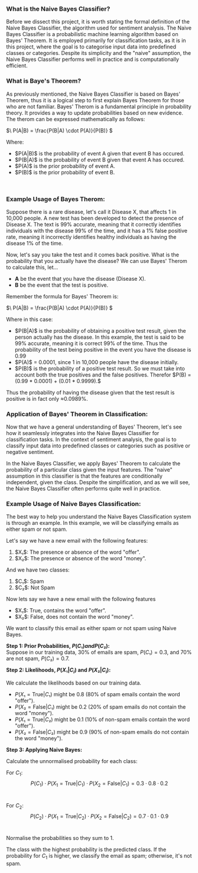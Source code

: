 ### What is the Naive Bayes Classifier? 
Before we dissect this project, it is worth stating the formal definition of the Naive Bayes Classifier, the algorithm used for sentiment analysis. The Naive Bayes Classifier is a probabilistic machine learning algorithm based on Bayes' Theorem. It is employed primarily for classification tasks, as it is in this project, where the goal is to categorise input data into predefined classes or categories. Despite its simplicity and the "naive" assumption, the Naive Bayes Classifier performs well in practice and is computationally efficient.
<br>

### What is Baye's Theorem?
As previously mentioned, the Naive Bayes Classifier is based on Bayes' Theorem, thus it is a logical step to first explain Bayes Theorem for those who are not familiar. Bayes' Therom is a fundamental principle in probability theory. It provides a way to update probabilities based on new evidence. The therom can be expressed mathematically as follows:

$\ P(A|B) = \frac{P(B|A) \cdot P(A)}{P(B)} \$

Where:
<ul>
  <li>$P(A|B)$ is the probability of event A given that event B has occured.</li>
  <li>$P(B|A)$ is the probability of event B given that event A has occured.</li>
  <li>$P(A)$ is the prior probability of event A.</li>
  <li>$P(B)$ is the prior probability of event B.</li>
</ul>
<br>

### Example Usage of Bayes Therom:
Suppose there is a rare disease, let's call it Disease X, that affects 1 in 10,000 people. A new test has been developed to detect the presence of Disease X. The text is 99% accurate, meaning that it correctly identifies individuals with the disease 99% of the time, and it has a 1% false positive rate, meaning it incorrectly identifies healthy individuals as having the disease 1% of the time.

Now, let's say you take the test and it comes back positive. What is the probability that you actually have the disease? We can use Bayes' Therom to calculate this, let...

<ul>
  <li><strong>A</strong> be the event that you have the disease (Disease X).</li>
  <li><strong>B</strong> be the event that the test is positive.</li>
</ul>

Remember the formula for Bayes' Theorem is:

$\ P(A|B) = \frac{P(B|A) \cdot P(A)}{P(B)} \$

Where in this case:
<ul>
  <li>$P(B|A)$ is the probability of obtaining a positive test result, given the person actually has the disease. In this example, the test is said to be 99% accurate, meaning it is correct 99% of the time. Thus the probability of the test being positive in the event you have the disease is 0.99</li>
  <li>$P(A)$ = 0.0001, since 1 in 10,000 people have the disease initially.</li>
  <li>$P(B)$ is the probability of a positive test result. So we must take into account both the true positives and the false positives. Therefor $P(B) = (0.99 * 0.0001) + (0.01 * 0.9999).$</li>
</ul>

Thus the probability of having the disease given that the test result is positive is in fact only ≈0.0989%.
<br>

### Application of Bayes' Theorem in Classification:
Now that we have a general understanding of Bayes' Theorem, let's see how it seamlessly integrates into the Naive Bayes Classifier for classification tasks. In the context of sentiment analysis, the goal is to classify input data into predefined classes or categories such as positive or negative sentiment.

In the Naive Bayes Classifier, we apply Bayes' Theorem to calculate the probability of a particular class given the input features. The "naive" assumption in this classifier is that the features are conditionally independent, given the class. Despite the simplification, and as we will see, the Naive Bayes Classifier often performs quite well in practice.

### Example Usage of Naive Bayes Classification:
The best way to help you understand the Naive Bayes Classification system is through an example. In this example, we will be classifying emails as either spam or not spam. 

Let's say we have a new email with the following features:
<ol>
  <li>$X₁$: The presence or absence of the word "offer".</li>
  <li>$X₂$: The presence or absence of the word "money".</li>
</ol>

And we have two classes:

<ol>
  <li>$C₁$: Spam</li>
  <li>$C₂$: Not Spam</li>
</ol>

Now lets say we have a new email with the following features
<ul>
  <li>$X₁$: True, contains the word "offer".</li>
  <li>$X₂$: False, does not contain the word "money".</li>
</ul>

We want to classify this email as either spam or not spam using Naive Bayes.

<strong>Step 1: Prior Probabilities, $P(C₁) and P(C₂):$</strong><br>
Suppose in our training data, 30% of emails are spam, $P(C₁) = 0.3$, and 70% are not spam, $P(C₂) = 0.7$.

<strong>Step 2: Likelihoods, $P(X₁|C_i)$ and $P(X₂|C_i)$:</strong>

We calculate the likelihoods based on our training data.
- $P(X₁=\text{True}|C₁)$ might be 0.8 (80% of spam emails contain the word "offer").
- $P(X₂=\text{False}|C₁)$ might be 0.2 (20% of spam emails do not contain the word "money").
- $P(X₁=\text{True}|C₂)$ might be 0.1 (10% of non-spam emails contain the word "offer").
- $P(X₂=\text{False}|C₂)$ might be 0.9 (90% of non-spam emails do not contain the word "money").

<strong>Step 3: Applying Naive Bayes:</strong><br>

Calculate the unnormalised probability for each class:<br>

For $C_1$:<br>
$$ P(C_1) \cdot P(X_1=\text{True}|C_1) \cdot P(X_2=\text{False}|C_1) = 0.3 \cdot 0.8 \cdot 0.2 $$<br>

For $C_2$:<br>
$$ P(C_2) \cdot P(X_1=\text{True}|C_2) \cdot P(X_2=\text{False}|C_2) = 0.7 \cdot 0.1 \cdot 0.9 $$<br>

Normalise the probabilities so they sum to 1.<br>

The class with the highest probability is the predicted class. If the probability for $C_1$ is higher, we classify the email as spam; otherwise, it's not spam.


